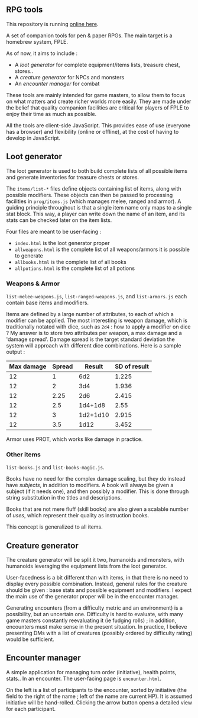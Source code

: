 ## RPG tools

This repository is running [online here](http://fple.richeli.eu/loot).

A set of companion tools for pen & paper RPGs. The main target is a homebrew system, FPLE.

As of now, it aims to include :
 - A *loot generator* for complete equipment/items lists, treasure chest, stores..
 - A *creature generator* for NPCs and monsters
 - An *encounter manager* for combat

These tools are mainly intended for game masters, to allow them to focus on what matters and create richer worlds more easily. They are made under the belief that quality companion facilities are critical for players of FPLE to enjoy their time as much as possible.

All the tools are client-side JavaScript. This provides ease of use (everyone has a browser) and flexibility (online or offline), at the cost of having to develop in JavaScript.

## Loot generator

The loot generator is used to both build complete lists of all possible items and generate inventories for treasure chests or stores.

The `items/list-*` files define objects containing list of items, along with possible modifiers. These objects can then be passed to processing facilities in `prog/items.js` (which manages melee, ranged and armor). A guiding principle throughout is that a single item name only maps to a single stat block. This way, a player can write down the name of an item, and its stats can be checked later on the item lists.

Four files are meant to be user-facing :
 - `index.html` is the loot generator proper
 - `allweapons.html` is the complete list of all weapons/armors it is possible to generate
 - `allbooks.html` is the complete list of all books
 - `allpotions.html` is the complete list of all potions


### Weapons & Armor

`list-melee-weapons.js`, `list-ranged-weapons.js`, and `list-armors.js` each contain base items and modifiers.

Items are defined by a large number of attributes, to each of which a modifier can be applied. The most interesting is weapon damage, which is traditionally notated with dice, such as `2d4` : how to apply a modifier on dice ? My answer is to store two attributes per weapon, a max damage and a 'damage spread'. Damage spread is the target standard deviation the system will approach with different dice combinations. Here is a sample output :

| Max damage | Spread | Result |SD of result|
|------------|--------|--------|------------|
|     12     |   1    |   6d2  | 1.225      |
|     12     |   2    |   3d4  | 1.936      |
|     12     |   2.25 |   2d6  | 2.415      |
|     12     |   2.5  |1d4+1d8 | 2.55       |
|     12     |   3    |1d2+1d10| 2.915      |
|     12     |   3.5  |  1d12  | 3.452      |

Armor uses PROT, which works like damage in practice.

### Other items

`list-books.js` and `list-books-magic.js`.

Books have no need for the complex damage scaling, but they do instead have *subjects*, in addition to modifiers. A book will always be given a subject (if it needs one), and then possibly a modifier. This is done through string substitution in the titles and descriptions.

Books that are not mere fluff (skill books) are also given a scalable number of *uses*, which represent their quality as instruction books.

This concept is generalized to all items.

## Creature generator

The creature generator will be split it two, humanoids and monsters, with humanoids leveraging the equipment lists from the loot generator.

User-facedness is a bit different than with items, in that there is no need to display every possible combination. Instead, general rules for the creature should be given : base stats and possible equipment and modifiers. I expect the main use of the generator proper will be in the encounter manager.

Generating encounters (from a difficulty metric and an environment) is a possibility, but an uncertain one. Difficulty is hard to evaluate, with many game masters constantly reevaluating it (ie fudging rolls) ; in addition, encounters must make sense in the present situation. In practice, I believe presenting DMs with a list of creatures (possibly ordered by difficulty rating) would be sufficient.

## Encounter manager

A simple application for managing turn order (initiative), health points, stats.. In an encounter. The user-facing page is `encounter.html`.

On the left is a list of participants to the encounter, sorted by initiative (the field to the right of the name ; left of the name are current HP). It is assumed initiative will be hand-rolled.
Clicking the arrow button opens a detailed view for each participant.

